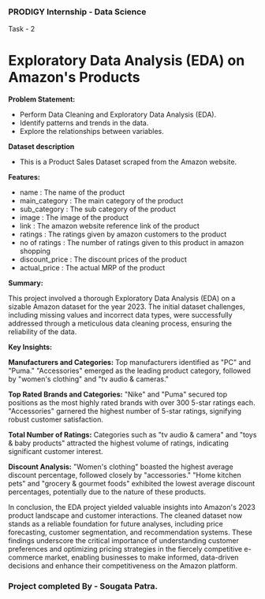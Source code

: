 ### PRODIGY Internship - Data Science
Task - 2
# Exploratory Data Analysis (EDA) on Amazon's Products

<b>Problem Statement:</b>
- Perform Data Cleaning and Exploratory Data Analysis (EDA).
- Identify patterns and trends in the data.
- Explore the relationships between variables.
  
 <b>Dataset description</b>
- This is a Product Sales Dataset scraped from the Amazon website.

<b>Features:</b>
- name : The name of the product
- main_category : The main category of the product
- sub_category : The sub category of the product
- image : The image of the product
- link : The amazon website reference link of the product
- ratings : The ratings given by amazon customers to the product
- no of ratings : The number of ratings given to this product in amazon shopping
- discount_price : The discount prices of the product
- actual_price : The actual MRP of the product

<b>Summary:</b>

This project involved a thorough Exploratory Data Analysis (EDA) on a sizable Amazon dataset for the year 2023. The initial dataset challenges, including missing values and incorrect data types, were successfully addressed through a meticulous data cleaning process, ensuring the reliability of the data.

<b>Key Insights:</b>

<b>Manufacturers and Categories:</b>
Top manufacturers identified as "PC" and "Puma."
"Accessories" emerged as the leading product category, followed by "women's clothing" and "tv audio & cameras."

<b>Top Rated Brands and Categories:</b>
"Nike" and "Puma" secured top positions as the most highly rated brands with over 300 5-star ratings each.
"Accessories" garnered the highest number of 5-star ratings, signifying robust customer satisfaction.

<b>Total Number of Ratings:</b>
Categories such as "tv audio & camera" and "toys & baby products" attracted the highest volume of ratings, indicating significant customer interest.

<b>Discount Analysis:</b>
"Women's clothing" boasted the highest average discount percentage, followed closely by "accessories."
"Home kitchen pets" and "grocery & gourmet foods" exhibited the lowest average discount percentages, potentially due to the nature of these products.

In conclusion, the EDA project yielded valuable insights into Amazon's 2023 product landscape and customer interactions. The cleaned dataset now stands as a reliable foundation for future analyses, including price forecasting, customer segmentation, and recommendation systems. These findings underscore the critical importance of understanding customer preferences and optimizing pricing strategies in the fiercely competitive e-commerce market, enabling businesses to make informed, data-driven decisions and enhance their competitiveness on the Amazon platform.

### Project completed By - Sougata Patra.





